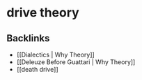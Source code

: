 # drive theory



## Backlinks

-   [[Dialectics | Why Theory]]
-   [[Deleuze Before Guattari | Why Theory]]
-   [[death drive]]
